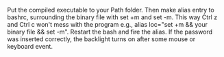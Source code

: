 Put the compiled executable to your Path folder. Then make alias entry to bashrc, surrounding the binary file with set +m and set -m. This way Ctrl z and Ctrl c won't mess with the program
e.g., alias loc="set +m && your binary file && set -m".
Restart the bash and fire the alias. If the password was inserted correctly, the backlight turns on after some mouse or keyboard event.
